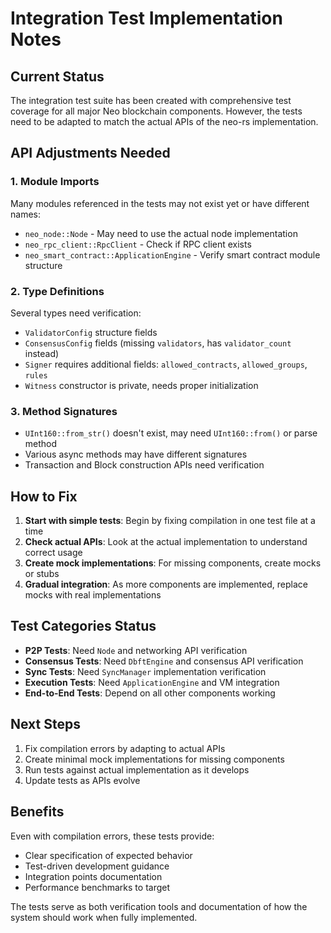 # Integration Test Implementation Notes

## Current Status

The integration test suite has been created with comprehensive test coverage for all major Neo blockchain components. However, the tests need to be adapted to match the actual APIs of the neo-rs implementation.

## API Adjustments Needed

### 1. Module Imports
Many modules referenced in the tests may not exist yet or have different names:
- `neo_node::Node` - May need to use the actual node implementation
- `neo_rpc_client::RpcClient` - Check if RPC client exists
- `neo_smart_contract::ApplicationEngine` - Verify smart contract module structure

### 2. Type Definitions
Several types need verification:
- `ValidatorConfig` structure fields
- `ConsensusConfig` fields (missing `validators`, has `validator_count` instead)
- `Signer` requires additional fields: `allowed_contracts`, `allowed_groups`, `rules`
- `Witness` constructor is private, needs proper initialization

### 3. Method Signatures
- `UInt160::from_str()` doesn't exist, may need `UInt160::from()` or parse method
- Various async methods may have different signatures
- Transaction and Block construction APIs need verification

## How to Fix

1. **Start with simple tests**: Begin by fixing compilation in one test file at a time
2. **Check actual APIs**: Look at the actual implementation to understand correct usage
3. **Create mock implementations**: For missing components, create mocks or stubs
4. **Gradual integration**: As more components are implemented, replace mocks with real implementations

## Test Categories Status

- **P2P Tests**: Need `Node` and networking API verification
- **Consensus Tests**: Need `DbftEngine` and consensus API verification  
- **Sync Tests**: Need `SyncManager` implementation verification
- **Execution Tests**: Need `ApplicationEngine` and VM integration
- **End-to-End Tests**: Depend on all other components working

## Next Steps

1. Fix compilation errors by adapting to actual APIs
2. Create minimal mock implementations for missing components
3. Run tests against actual implementation as it develops
4. Update tests as APIs evolve

## Benefits

Even with compilation errors, these tests provide:
- Clear specification of expected behavior
- Test-driven development guidance
- Integration points documentation
- Performance benchmarks to target

The tests serve as both verification tools and documentation of how the system should work when fully implemented.